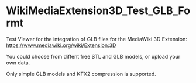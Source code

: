 # WikiMediaExtension3D_Test_GLB_Formt
Test Viewer for the integration of GLB files for the MediaWiki 3D Extension: https://www.mediawiki.org/wiki/Extension:3D

You could choose from diffent free STL and GLB models, or upload your own data.

Only simple GLB models and KTX2 compression is supported.



